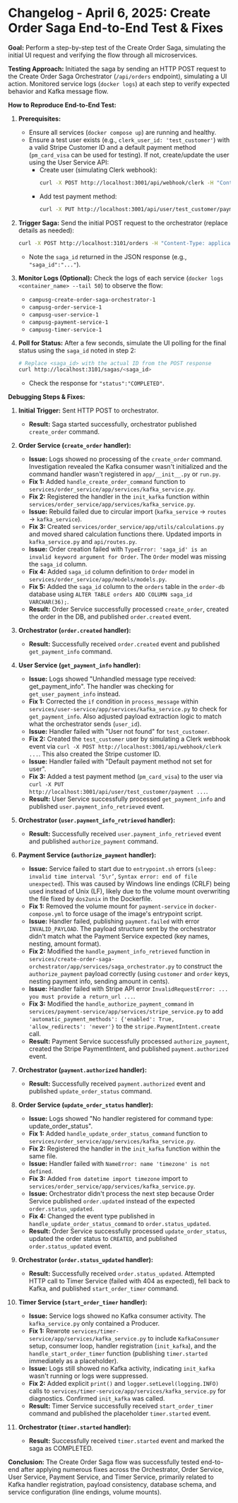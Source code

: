 # Changelog - April 6, 2025: Create Order Saga End-to-End Test & Fixes

**Goal:** Perform a step-by-step test of the Create Order Saga, simulating the initial UI request and verifying the flow through all microservices.

**Testing Approach:**
Initiated the saga by sending an HTTP POST request to the Create Order Saga Orchestrator (`/api/orders` endpoint), simulating a UI action. Monitored service logs (`docker logs`) at each step to verify expected behavior and Kafka message flow.

**How to Reproduce End-to-End Test:**

1.  **Prerequisites:**
    *   Ensure all services (`docker compose up`) are running and healthy.
    *   Ensure a test user exists (e.g., `clerk_user_id: 'test_customer'`) with a valid Stripe Customer ID and a default payment method (`pm_card_visa` can be used for testing). If not, create/update the user using the User Service API:
        *   Create user (simulating Clerk webhook):
            ```bash
            curl -X POST http://localhost:3001/api/webhook/clerk -H "Content-Type: application/json" -d '{ "type": "user.created", "data": { "id": "test_customer", "email_addresses": [{"email_address": "test_customer@example.com", "id": "idn_test", "linked_to": [], "object": "email_address", "verification": null}], "first_name": "Test", "last_name": "Customer", "phone_numbers": [], "username": "testcustomer", "created_at": '$(date +%s)', "updated_at": '$(date +%s)' } }'
            ```
        *   Add test payment method:
            ```bash
            curl -X PUT http://localhost:3001/api/user/test_customer/payment -H "Content-Type: application/json" -d '{ "paymentMethodId": "pm_card_visa" }'
            ```

2.  **Trigger Saga:** Send the initial POST request to the orchestrator (replace details as needed):
    ```bash
    curl -X POST http://localhost:3101/orders -H "Content-Type: application/json" -d '{ "customer_id": "test_customer", "order_details": { "foodItems": [ {"item_name": "Test Item", "price": 15.50, "quantity": 1} ], "deliveryLocation": "Test Location" } }'
    ```
    *   Note the `saga_id` returned in the JSON response (e.g., `"saga_id":"..."`).

3.  **Monitor Logs (Optional):** Check the logs of each service (`docker logs <container_name> --tail 50`) to observe the flow:
    *   `campusg-create-order-saga-orchestrator-1`
    *   `campusg-order-service-1`
    *   `campusg-user-service-1`
    *   `campusg-payment-service-1`
    *   `campusg-timer-service-1`
    
4.  **Poll for Status:** After a few seconds, simulate the UI polling for the final status using the `saga_id` noted in step 2:
    ```bash
    # Replace <saga_id> with the actual ID from the POST response
    curl http://localhost:3101/sagas/<saga_id>
    ```
    *   Check the response for `"status":"COMPLETED"`.

**Debugging Steps & Fixes:**

1.  **Initial Trigger:** Sent HTTP POST to orchestrator.
    *   **Result:** Saga started successfully, orchestrator published `create_order` command.

2.  **Order Service (`create_order` handler):**
    *   **Issue:** Logs showed no processing of the `create_order` command. Investigation revealed the Kafka consumer wasn't initialized and the command handler wasn't registered in `app/__init__.py` or `run.py`.
    *   **Fix 1:** Added `handle_create_order_command` function to `services/order_service/app/services/kafka_service.py`.
    *   **Fix 2:** Registered the handler in the `init_kafka` function within `services/order_service/app/services/kafka_service.py`.
    *   **Issue:** Rebuild failed due to circular import (`kafka_service` -> `routes` -> `kafka_service`).
    *   **Fix 3:** Created `services/order_service/app/utils/calculations.py` and moved shared calculation functions there. Updated imports in `kafka_service.py` and `api/routes.py`.
    *   **Issue:** Order creation failed with `TypeError: 'saga_id' is an invalid keyword argument for Order`. The `Order` model was missing the `saga_id` column.
    *   **Fix 4:** Added `saga_id` column definition to `Order` model in `services/order_service/app/models/models.py`.
    *   **Fix 5:** Added the `saga_id` column to the `orders` table in the `order-db` database using `ALTER TABLE orders ADD COLUMN saga_id VARCHAR(36);`.
    *   **Result:** Order Service successfully processed `create_order`, created the order in the DB, and published `order.created` event.

3.  **Orchestrator (`order.created` handler):**
    *   **Result:** Successfully received `order.created` event and published `get_payment_info` command.

4.  **User Service (`get_payment_info` handler):**
    *   **Issue:** Logs showed "Unhandled message type received: get_payment_info". The handler was checking for `get_user_payment_info` instead.
    *   **Fix 1:** Corrected the `if` condition in `process_message` within `services/user-service/app/services/kafka_service.py` to check for `get_payment_info`. Also adjusted payload extraction logic to match what the orchestrator sends (`user_id`).
    *   **Issue:** Handler failed with "User not found" for `test_customer`.
    *   **Fix 2:** Created the `test_customer` user by simulating a Clerk webhook event via `curl -X POST http://localhost:3001/api/webhook/clerk ...`. This also created the Stripe customer ID.
    *   **Issue:** Handler failed with "Default payment method not set for user".
    *   **Fix 3:** Added a test payment method (`pm_card_visa`) to the user via `curl -X PUT http://localhost:3001/api/user/test_customer/payment ...`.
    *   **Result:** User Service successfully processed `get_payment_info` and published `user.payment_info_retrieved` event.

5.  **Orchestrator (`user.payment_info_retrieved` handler):**
    *   **Result:** Successfully received `user.payment_info_retrieved` event and published `authorize_payment` command.

6.  **Payment Service (`authorize_payment` handler):**
    *   **Issue:** Service failed to start due to `entrypoint.sh` errors (`sleep: invalid time interval ‘5\r’`, `Syntax error: end of file unexpected`). This was caused by Windows line endings (CRLF) being used instead of Unix (LF), likely due to the volume mount overwriting the file fixed by `dos2unix` in the Dockerfile.
    *   **Fix 1:** Removed the volume mount for `payment-service` in `docker-compose.yml` to force usage of the image's entrypoint script.
    *   **Issue:** Handler failed, publishing `payment.failed` with error `INVALID_PAYLOAD`. The payload structure sent by the orchestrator didn't match what the Payment Service expected (key names, nesting, amount format).
    *   **Fix 2:** Modified the `handle_payment_info_retrieved` function in `services/create-order-saga-orchestrator/app/services/saga_orchestrator.py` to construct the `authorize_payment` payload correctly (using `customer` and `order` keys, nesting payment info, sending amount in cents).
    *   **Issue:** Handler failed with Stripe API error `InvalidRequestError: ... you must provide a return_url ...`.
    *   **Fix 3:** Modified the `handle_authorize_payment_command` in `services/payment-service/app/services/stripe_service.py` to add `'automatic_payment_methods': {'enabled': True, 'allow_redirects': 'never'}` to the `stripe.PaymentIntent.create` call.
    *   **Result:** Payment Service successfully processed `authorize_payment`, created the Stripe PaymentIntent, and published `payment.authorized` event.

7.  **Orchestrator (`payment.authorized` handler):**
    *   **Result:** Successfully received `payment.authorized` event and published `update_order_status` command.

8.  **Order Service (`update_order_status` handler):**
    *   **Issue:** Logs showed "No handler registered for command type: update_order_status".
    *   **Fix 1:** Added `handle_update_order_status_command` function to `services/order_service/app/services/kafka_service.py`.
    *   **Fix 2:** Registered the handler in the `init_kafka` function within the same file.
    *   **Issue:** Handler failed with `NameError: name 'timezone' is not defined`.
    *   **Fix 3:** Added `from datetime import timezone` import to `services/order_service/app/services/kafka_service.py`.
    *   **Issue:** Orchestrator didn't process the next step because Order Service published `order.updated` instead of the expected `order.status_updated`.
    *   **Fix 4:** Changed the event type published in `handle_update_order_status_command` to `order.status_updated`.
    *   **Result:** Order Service successfully processed `update_order_status`, updated the order status to `CREATED`, and published `order.status_updated` event.

9.  **Orchestrator (`order.status_updated` handler):**
    *   **Result:** Successfully received `order.status_updated`. Attempted HTTP call to Timer Service (failed with 404 as expected), fell back to Kafka, and published `start_order_timer` command.

10. **Timer Service (`start_order_timer` handler):**
    *   **Issue:** Service logs showed no Kafka consumer activity. The `kafka_service.py` only contained a Producer.
    *   **Fix 1:** Rewrote `services/timer-service/app/services/kafka_service.py` to include `KafkaConsumer` setup, consumer loop, handler registration (`init_kafka`), and the `handle_start_order_timer` function (publishing `timer.started` immediately as a placeholder).
    *   **Issue:** Logs still showed no Kafka activity, indicating `init_kafka` wasn't running or logs were suppressed.
    *   **Fix 2:** Added explicit `print()` and `logger.setLevel(logging.INFO)` calls to `services/timer-service/app/services/kafka_service.py` for diagnostics. Confirmed `init_kafka` was called.
    *   **Result:** Timer Service successfully received `start_order_timer` command and published the placeholder `timer.started` event.

11. **Orchestrator (`timer.started` handler):**
    *   **Result:** Successfully received `timer.started` event and marked the saga as COMPLETED.

**Conclusion:** The Create Order Saga flow was successfully tested end-to-end after applying numerous fixes across the Orchestrator, Order Service, User Service, Payment Service, and Timer Service, primarily related to Kafka handler registration, payload consistency, database schema, and service configuration (line endings, volume mounts).
